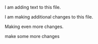 

I am adding text to this file.

I am making additional changes to this file.

Making even more changes.

make some more changes
